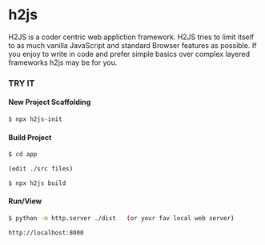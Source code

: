 # h2js
H2JS is a coder centric web appliction framework.  H2JS tries to limit itself to as much vanilla JavaScript and standard Browser features as possible.  If you enjoy to write in code and prefer simple basics over complex layered frameworks h2js may be for you. 

### TRY IT

#### New Project Scaffolding
```sh
$ npx h2js-init
```

#### Build Project
```sh
$ cd app

(edit ./src files)

$ npx h2js build
```

#### Run/View
```sh
$ python -m http.server ./dist   (or your fav local web server)

http://localhost:8000
```
